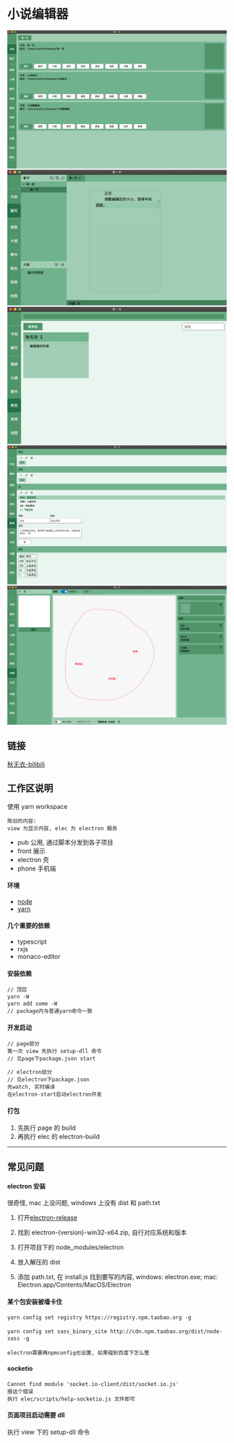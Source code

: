 # 小说编辑器

![预览图-书架](./doc/preview1.png)
![预览图-编辑](./doc/preview2.png)
![预览图-角色](./doc/preview3.png)
![预览图-表格](./doc/preview4.png)
![预览图-地图](./doc/preview5.png)

## 链接

[秋无衣-bilibili](https://space.bilibili.com/37384331)

## 工作区说明

使用 yarn workspace

```
陈旧的内容:
view 为显示内容, elec 为 electron 服务
```

-   pub 公用, 通过脚本分发到各子项目
-   front 展示
-   electron 壳
-   phone 手机端

#### 环境

-   [node](http://nodejs.cn/download/)
-   [yarn](https://www.yarnpkg.com/lang/en/)

#### 几个重要的依赖

-   typescript
-   rxjs
-   monaco-editor

#### 安装依赖

```
// 顶层
yarn -W
yarn add some -W
// package内与普通yarn命令一致
```

#### 开发启动

```
// page部分
第一次 view 先执行 setup-dll 命令
// 见page下package.json start
```

```
// electron部分
// 见electron下package.json
先watch, 实时编译
在electron-start启动electron开发
```

#### 打包

1. 先执行 page 的 build
2. 再执行 elec 的 electron-build

---

## 常见问题

#### electron 安装

很奇怪, mac 上没问题, windows 上没有 dist 和 path.txt

1. 打开[electron-release](https://github.com/electron/electron/releases?after=v9.0.0-nightly.20191222)

1. 找到 electron-{version}-win32-x64.zip, 自行对应系统和版本

1. 打开项目下的 node_modules/electron

1. 放入解压的 dist

1. 添加 path.txt, 在 install.js 找到要写的内容, windows: electron.exe; mac: Electron.app/Contents/MacOS/Electron

#### 某个包安装被墙卡住

```
yarn config set registry https://registry.npm.taobao.org -g

yarn config set sass_binary_site http://cdn.npm.taobao.org/dist/node-sass -g

electron需要再npmconfig也设置, 如果碰到百度下怎么整
```

#### socketio

```
Cannot find module 'socket.io-client/dist/socket.io.js'
报这个错误
执行 elec/scripts/help-socketio.js 文件即可
```

#### 页面项目启动需要 dll

执行 view 下的 setup-dll 命令
